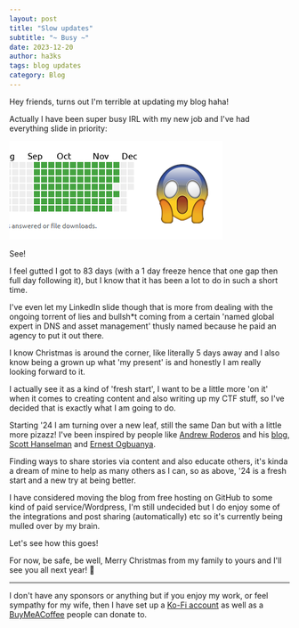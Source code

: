 ```yaml
---
layout: post
title: "Slow updates"
subtitle: "~ Busy ~"
date: 2023-12-20
author: ha3ks
tags: blog updates
category: Blog
---
```


Hey friends, turns out I'm terrible at updating my blog haha!

Actually I have been super busy IRL with my new job and I've had everything slide in priority:

[![1](/assets/blog/Slow-Updates/1.png)](/assets/blog/Slow-Updates/1.png)

See!

I feel gutted I got to 83 days (with a 1 day freeze hence that one gap then full day following it), but I know that it has been a lot to do in such a short time.

I've even let my LinkedIn slide though that is more from dealing with the ongoing torrent of lies and bullsh*t coming from a certain 'named global expert in DNS and asset management' thusly named because he paid an agency to put it out there.

I know Christmas is around the corner, like literally 5 days away and I also know being a grown up what 'my present' is and honestly I am really looking forward to it.

I actually see it as a kind of 'fresh start', I want to be a little more 'on it' when it comes to creating content and also writing up my CTF stuff, so I've decided that is exactly what I am going to do.

Starting '24 I am turning over a new leaf, still the same Dan but with a little more pizazz! I've been inspired by people like [Andrew Roderos](https://twitter.com/andrewroderos) and his [blog](https://andrewroderos.com/), [Scott Hanselman](https://www.hanselman.com/) and [Ernest Ogbuanya](https://twitter.com/Cisco_Panther).

Finding ways to share stories via content and also educate others, it's kinda a dream of mine to help as many others as I can, so as above, '24 is a fresh start and a new try at being better.

I have considered moving the blog from free hosting on GitHub to some kind of paid service/Wordpress, I'm still undecided but I do enjoy some of the integrations and post sharing (automatically) etc so it's currently being mulled over by my brain.

Let's see how this goes!

For now, be safe, be well, Merry Christmas from my family to yours and I'll see you all next year! 🤙

-------

I don't have any sponsors or anything but if you enjoy my work, or feel sympathy for my wife, then I have set up a [Ko-Fi account](https://ko-fi.com/ha3ks) as well as a [BuyMeACoffee](https://www.buymeacoffee.com/ha3ks) people can donate to.